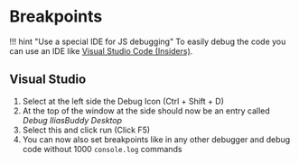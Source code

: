 # Breakpoints

!!! hint "Use a special IDE for JS debugging"
    To easily debug the code you can use an IDE like [Visual Studio Code (Insiders)](https://code.visualstudio.com/insiders/).

## Visual Studio

1. Select at the left side the Debug Icon (Ctrl + Shift + D)
2. At the top of the window at the side should now be an entry called *Debug IliasBuddy Desktop*
3. Select this and click run (Click F5)
4. You can now also set breakpoints like in any other debugger and debug code without 1000 `console.log` commands
